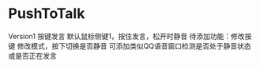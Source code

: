# PushToTalk
Version1
按键发言
默认鼠标侧键1，按住发言，松开时静音
待添加功能：修改按键
        修改模式，按下切换是否静音
        可添加类似QQ语音窗口检测是否处于静音状态或是否正在发言
